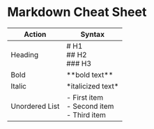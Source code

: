 # Markdown Cheat Sheet
|**Action**|**Syntax**|
|----------|----------|
|Heading   |# H1 <br>## H2 <br>### H3 <br>
|Bold      |\*\*bold text**|
|Italic    |\*italicized text*|
|Unordered List|\- First item<br>\- Second item<br>\- Third item<br>
